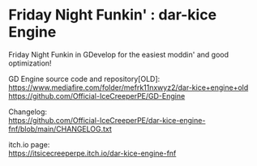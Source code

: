 # Friday Night Funkin' : dar-kice Engine
 Friday Night Funkin in GDevelop for the easiest moddin' and good optimization!  
 
 GD Engine source code and repository[OLD]:  
 https://www.mediafire.com/folder/mefrk11nxwyz2/dar-kice+engine+old  
 https://github.com/Official-IceCreeperPE/GD-Engine
 
 Changelog:  
 https://github.com/Official-IceCreeperPE/dar-kice-engine-fnf/blob/main/CHANGELOG.txt

 itch.io page:  
 https://itsicecreeperpe.itch.io/dar-kice-engine-fnf
